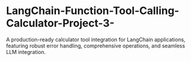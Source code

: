 # LangChain-Function-Tool-Calling-Calculator-Project-3-
A production-ready calculator tool integration for LangChain applications, featuring robust error handling, comprehensive operations, and seamless LLM integration.
